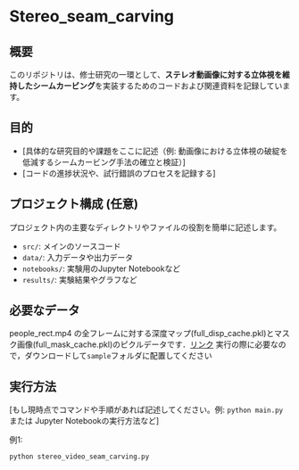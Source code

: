 # Stereo_seam_carving

## 概要

このリポジトリは、修士研究の一環として、**ステレオ動画像に対する立体視を維持したシームカービング**を実装するためのコードおよび関連資料を記録しています。

## 目的

* [具体的な研究目的や課題をここに記述（例: 動画像における立体視の破綻を低減するシームカービング手法の確立と検証）]
* [コードの進捗状況や、試行錯誤のプロセスを記録する]

## プロジェクト構成 (任意)

プロジェクト内の主要なディレクトリやファイルの役割を簡単に記述します。

* `src/`: メインのソースコード
* `data/`: 入力データや出力データ
* `notebooks/`: 実験用のJupyter Notebookなど
* `results/`: 実験結果やグラフなど

## 必要なデータ
people_rect.mp4 の全フレームに対する深度マップ(full_disp_cache.pkl)とマスク画像(full_mask_cache.pkl)のピクルデータです．[リンク](https://drive.google.com/drive/folders/1C_mDworgYfj2DWSmuJFlmqyC5soYeF59)
実行の際に必要なので，ダウンロードして`sample`フォルダに配置してください

## 実行方法
[もし現時点でコマンドや手順があれば記述してください。例: `python main.py` または Jupyter Notebookの実行方法など]

例1:
```bash
python stereo_video_seam_carving.py
